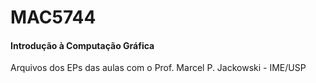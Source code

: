 # MAC5744
#### Introdução à Computação Gráfica
Arquivos dos EPs das aulas com o Prof. Marcel P. Jackowski - IME/USP
